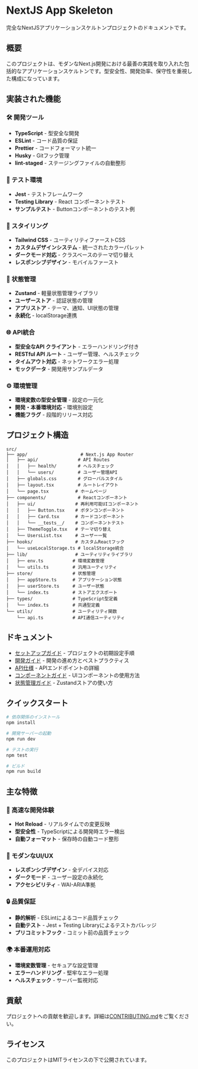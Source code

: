 # NextJS App Skeleton

完全なNextJSアプリケーションスケルトンプロジェクトのドキュメントです。

## 概要

このプロジェクトは、モダンなNext.js開発における最善の実践を取り入れた包括的なアプリケーションスケルトンです。型安全性、開発効率、保守性を重視した構成になっています。

## 実装された機能

### 🛠️ 開発ツール

- **TypeScript** - 型安全な開発
- **ESLint** - コード品質の保証
- **Prettier** - コードフォーマット統一
- **Husky** - Gitフック管理
- **lint-staged** - ステージングファイルの自動整形

### 🧪 テスト環境

- **Jest** - テストフレームワーク
- **Testing Library** - React コンポーネントテスト
- **サンプルテスト** - Buttonコンポーネントのテスト例

### 🎨 スタイリング

- **Tailwind CSS** - ユーティリティファーストCSS
- **カスタムデザインシステム** - 統一されたカラーパレット
- **ダークモード対応** - クラスベースのテーマ切り替え
- **レスポンシブデザイン** - モバイルファースト

### 🔄 状態管理

- **Zustand** - 軽量状態管理ライブラリ
- **ユーザーストア** - 認証状態の管理
- **アプリストア** - テーマ、通知、UI状態の管理
- **永続化** - localStorage連携

### 🌐 API統合

- **型安全なAPI クライアント** - エラーハンドリング付き
- **RESTful API ルート** - ユーザー管理、ヘルスチェック
- **タイムアウト対応** - ネットワークエラー処理
- **モックデータ** - 開発用サンプルデータ

### ⚙️ 環境管理

- **環境変数の型安全管理** - 設定の一元化
- **開発・本番環境対応** - 環境別設定
- **機能フラグ** - 段階的リリース対応

## プロジェクト構造

```
src/
├── app/                    # Next.js App Router
│   ├── api/               # API Routes
│   │   ├── health/        # ヘルスチェック
│   │   └── users/         # ユーザー管理API
│   ├── globals.css        # グローバルスタイル
│   ├── layout.tsx         # ルートレイアウト
│   └── page.tsx          # ホームページ
├── components/            # Reactコンポーネント
│   ├── ui/               # 再利用可能UIコンポーネント
│   │   ├── Button.tsx    # ボタンコンポーネント
│   │   ├── Card.tsx      # カードコンポーネント
│   │   └── __tests__/    # コンポーネントテスト
│   ├── ThemeToggle.tsx   # テーマ切り替え
│   └── UsersList.tsx     # ユーザー一覧
├── hooks/                # カスタムReactフック
│   └── useLocalStorage.ts # localStorage統合
├── lib/                  # ユーティリティライブラリ
│   ├── env.ts           # 環境変数管理
│   └── utils.ts         # 汎用ユーティリティ
├── store/               # 状態管理
│   ├── appStore.ts      # アプリケーション状態
│   ├── userStore.ts     # ユーザー状態
│   └── index.ts         # ストアエクスポート
├── types/               # TypeScript型定義
│   └── index.ts         # 共通型定義
└── utils/               # ユーティリティ関数
    └── api.ts           # API通信ユーティリティ
```

## ドキュメント

- [セットアップガイド](./setup.md) - プロジェクトの初期設定手順
- [開発ガイド](./development.md) - 開発の進め方とベストプラクティス
- [API仕様](./api.md) - APIエンドポイントの詳細
- [コンポーネントガイド](./components.md) - UIコンポーネントの使用方法
- [状態管理ガイド](./state-management.md) - Zustandストアの使い方

## クイックスタート

```bash
# 依存関係のインストール
npm install

# 開発サーバーの起動
npm run dev

# テストの実行
npm test

# ビルド
npm run build
```

## 主な特徴

### 🚀 高速な開発体験

- **Hot Reload** - リアルタイムでの変更反映
- **型安全性** - TypeScriptによる開発時エラー検出
- **自動フォーマット** - 保存時の自動コード整形

### 📱 モダンなUI/UX

- **レスポンシブデザイン** - 全デバイス対応
- **ダークモード** - ユーザー設定の永続化
- **アクセシビリティ** - WAI-ARIA準拠

### 🔒 品質保証

- **静的解析** - ESLintによるコード品質チェック
- **自動テスト** - Jest + Testing Libraryによるテストカバレッジ
- **プリコミットフック** - コミット前の品質チェック

### 🌍 本番運用対応

- **環境変数管理** - セキュアな設定管理
- **エラーハンドリング** - 堅牢なエラー処理
- **ヘルスチェック** - サーバー監視対応

## 貢献

プロジェクトへの貢献を歓迎します。詳細は[CONTRIBUTING.md](./CONTRIBUTING.md)をご覧ください。

## ライセンス

このプロジェクトはMITライセンスの下で公開されています。
